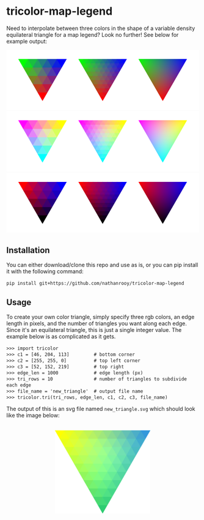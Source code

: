 # tricolor-map-legend

Need to interpolate between three colors in the shape of a variable density equilateral triangle for a map legend? Look no further! See below for example output:
<center><fig><img src="example-1.png"></fig></center>
<center><fig><img src="example-2.png"></fig></center>
<center><fig><img src="example-3.png"></fig></center>

## Installation
You can either download/clone this repo and use as is, or you can pip install it with the following command:
```
pip install git+https://github.com/nathanrooy/tricolor-map-legend
```

## Usage
To create your own color triangle, simply specify three rgb colors, an edge length in pixels, and the number of triangles you want along each edge. Since it's an equilateral triangle, this is just a single integer value. The example below is as complicated as it gets.
```
>>> import tricolor
>>> c1 = [46, 204, 113]         # bottom corner
>>> c2 = [255, 255, 0]          # top left corner
>>> c3 = [52, 152, 219]         # top right
>>> edge_len = 1000             # edge length (px)
>>> tri_rows = 10               # number of triangles to subdivide each edge
>>> file_name = 'new_triangle'  # output file name
>>> tricolor.tri(tri_rows, edge_len, c1, c2, c3, file_name)
```
The output of this is an svg file named `new_triangle.svg` which should look like the image below:
<br>
<br>
<center><fig><img width=250, src="new_triangle.svg"></fig></center>
